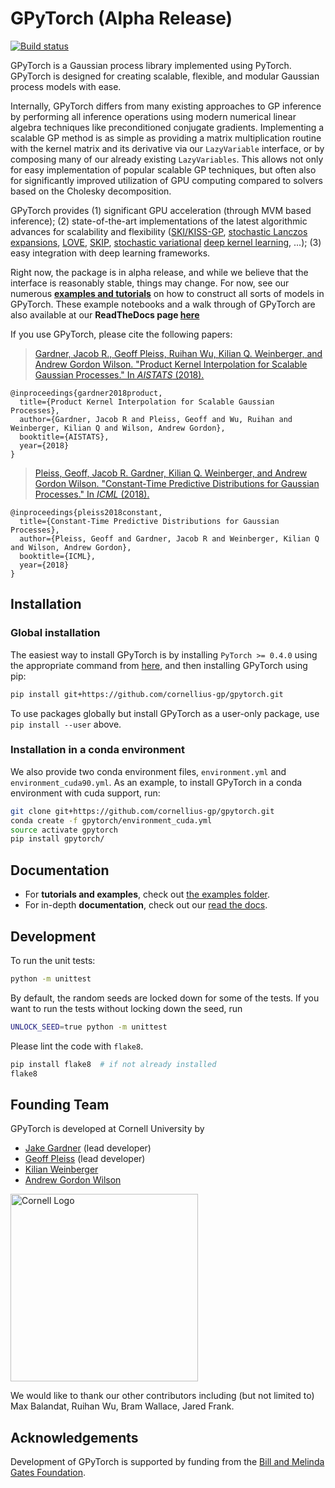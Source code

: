 # GPyTorch (Alpha Release)
[![Build status](https://travis-ci.org/cornellius-gp/gpytorch.svg?branch=master)](https://travis-ci.org/cornellius-gp/gpytorch)

GPyTorch is a Gaussian process library implemented using PyTorch. GPyTorch is designed for creating scalable, flexible, and modular Gaussian process models with ease. 

Internally, GPyTorch differs from many existing approaches to GP inference by performing all inference operations using modern numerical linear algebra techniques like preconditioned conjugate gradients. Implementing a scalable GP method is as simple as providing a matrix multiplication routine with the kernel matrix and its derivative via our `LazyVariable` interface, or by composing many of our already existing `LazyVariables`. This allows not only for easy implementation of popular scalable GP techniques, but often also for significantly improved utilization of GPU computing compared to solvers based on the Cholesky decomposition. 

GPyTorch provides (1) significant GPU acceleration (through MVM based inference); (2) state-of-the-art implementations of the latest algorithmic advances for scalability and flexibility ([SKI/KISS-GP](http://proceedings.mlr.press/v37/wilson15.pdf), [stochastic Lanczos expansions](https://arxiv.org/abs/1711.03481), [LOVE](https://arxiv.org/pdf/1803.06058.pdf), [SKIP](https://arxiv.org/pdf/1802.08903.pdf), [stochastic variational](https://arxiv.org/pdf/1611.00336.pdf) [deep kernel learning](http://proceedings.mlr.press/v51/wilson16.pdf), ...); (3) easy integration with deep learning frameworks.

Right now, the package is in alpha release, and while we believe that the interface is reasonably stable, things may change. For now, see our numerous [**examples and tutorials**](http://github.com/cornellius-gp/gpytorch/blob/master/examples) on how to construct all sorts of models in GPyTorch. These example notebooks and a walk through of GPyTorch are also available at our **ReadTheDocs page [here](https://gpytorch.readthedocs.io/en/latest/index.html)**

If you use GPyTorch, please cite the following papers:
> [Gardner, Jacob R., Geoff Pleiss, Ruihan Wu, Kilian Q. Weinberger, and Andrew Gordon Wilson. "Product Kernel Interpolation for Scalable Gaussian Processes." In *AISTATS* (2018).](https://arxiv.org/abs/1802.08903)
```
@inproceedings{gardner2018product,
  title={Product Kernel Interpolation for Scalable Gaussian Processes},
  author={Gardner, Jacob R and Pleiss, Geoff and Wu, Ruihan and Weinberger, Kilian Q and Wilson, Andrew Gordon},
  booktitle={AISTATS},
  year={2018}
}
```
> [Pleiss, Geoff, Jacob R. Gardner, Kilian Q. Weinberger, and Andrew Gordon Wilson. "Constant-Time Predictive Distributions for Gaussian Processes." In *ICML* (2018).](https://arxiv.org/abs/1803.06058)
```
@inproceedings{pleiss2018constant,
  title={Constant-Time Predictive Distributions for Gaussian Processes},
  author={Pleiss, Geoff and Gardner, Jacob R and Weinberger, Kilian Q and Wilson, Andrew Gordon},
  booktitle={ICML},
  year={2018}
}
```

## Installation

### Global installation

The easiest way to install GPyTorch is by installing `PyTorch >= 0.4.0` using the appropriate command from [here](http://pytorch.org), and then installing 
GPyTorch using pip:

```bash
pip install git+https://github.com/cornellius-gp/gpytorch.git
```
To use packages globally but install GPyTorch as a user-only package, use `pip install --user` above.

### Installation in a conda environment

We also provide two conda environment files, `environment.yml` and `environment_cuda90.yml`. As an example, to install GPyTorch in a conda environment with cuda support, run:

```bash
git clone git+https://github.com/cornellius-gp/gpytorch.git
conda create -f gpytorch/environment_cuda.yml
source activate gpytorch
pip install gpytorch/
```

## Documentation

- For **tutorials and examples**, check out [the examples folder](https://github.com/cornellius-gp/gpytorch/tree/master/examples).
- For in-depth **documentation**, check out our [read the docs](http://gpytorch.readthedocs.io/).


## Development

To run the unit tests:
```bash
python -m unittest
```

By default, the random seeds are locked down for some of the tests.
If you want to run the tests without locking down the seed, run
```bash
UNLOCK_SEED=true python -m unittest
```


Please lint the code with `flake8`.
```bash
pip install flake8  # if not already installed
flake8
```

## Founding Team

GPyTorch is developed at Cornell University by
- [Jake Gardner](http://github.com/jacobrgardner) (lead developer)
- [Geoff Pleiss](http://github.com/gpleiss) (lead developer)
- [Kilian Weinberger](http://kilian.cs.cornell.edu/)
- [Andrew Gordon Wilson](https://people.orie.cornell.edu/andrew/)

<img width="300" src=https://brand.cornell.edu/assets/images/downloads/logos/cornell_logo_simple/cornell_logo_simple.svg alt="Cornell Logo" />

We would like to thank our other contributors including (but not limited to) Max Balandat, Ruihan Wu, Bram Wallace, Jared Frank.

## Acknowledgements
Development of GPyTorch is supported by funding from the [Bill and Melinda Gates Foundation](https://www.gatesfoundation.org/).
